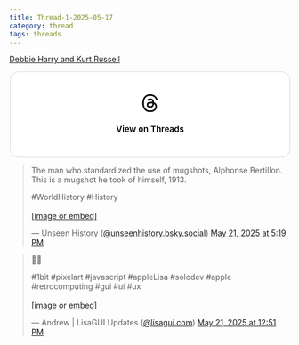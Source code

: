 ```yaml
---
title: Thread-1-2025-05-17
category: thread
tags: threads
---
```



[Debbie Harry and Kurt Russell ](https://www.threads.com/@historydefined/post/DJzQh6_qucI?xmt=AQF0EvPcTaOfmGwuZHJpzXwXw1LXrFz17U1ia5lG88iw4Q)

<blockquote class="text-post-media" data-text-post-permalink="https://www.threads.com/@historydefined/post/DJzQh6_qucI" data-text-post-version="0" id="ig-tp-DJzQh6_qucI" style=" background:#FFF; border-width: 1px; border-style: solid; border-color: #00000026; border-radius: 16px; max-width:540px; margin: 1px; min-width:270px; padding:0; width:99.375%; width:-webkit-calc(100% - 2px); width:calc(100% - 2px);"> <a href="https://www.threads.com/@historydefined/post/DJzQh6_qucI" style=" background:#FFFFFF; line-height:0; padding:0 0; text-align:center; text-decoration:none; width:100%; font-family: -apple-system, BlinkMacSystemFont, sans-serif;" target="_blank"> <div style=" padding: 40px; display: flex; flex-direction: column; align-items: center;"><div style=" display:block; height:32px; width:32px; padding-bottom:20px;"> <svg aria-label="Threads" height="32px" role="img" viewBox="0 0 192 192" width="32px" xmlns="http://www.w3.org/2000/svg"> <path d="M141.537 88.9883C140.71 88.5919 139.87 88.2104 139.019 87.8451C137.537 60.5382 122.616 44.905 97.5619 44.745C97.4484 44.7443 97.3355 44.7443 97.222 44.7443C82.2364 44.7443 69.7731 51.1409 62.102 62.7807L75.881 72.2328C81.6116 63.5383 90.6052 61.6848 97.2286 61.6848C97.3051 61.6848 97.3819 61.6848 97.4576 61.6855C105.707 61.7381 111.932 64.1366 115.961 68.814C118.893 72.2193 120.854 76.925 121.825 82.8638C114.511 81.6207 106.601 81.2385 98.145 81.7233C74.3247 83.0954 59.0111 96.9879 60.0396 116.292C60.5615 126.084 65.4397 134.508 73.775 140.011C80.8224 144.663 89.899 146.938 99.3323 146.423C111.79 145.74 121.563 140.987 128.381 132.296C133.559 125.696 136.834 117.143 138.28 106.366C144.217 109.949 148.617 114.664 151.047 120.332C155.179 129.967 155.42 145.8 142.501 158.708C131.182 170.016 117.576 174.908 97.0135 175.059C74.2042 174.89 56.9538 167.575 45.7381 153.317C35.2355 139.966 29.8077 120.682 29.6052 96C29.8077 71.3178 35.2355 52.0336 45.7381 38.6827C56.9538 24.4249 74.2039 17.11 97.0132 16.9405C119.988 17.1113 137.539 24.4614 149.184 38.788C154.894 45.8136 159.199 54.6488 162.037 64.9503L178.184 60.6422C174.744 47.9622 169.331 37.0357 161.965 27.974C147.036 9.60668 125.202 0.195148 97.0695 0H96.9569C68.8816 0.19447 47.2921 9.6418 32.7883 28.0793C19.8819 44.4864 13.2244 67.3157 13.0007 95.9325L13 96L13.0007 96.0675C13.2244 124.684 19.8819 147.514 32.7883 163.921C47.2921 182.358 68.8816 191.806 96.9569 192H97.0695C122.03 191.827 139.624 185.292 154.118 170.811C173.081 151.866 172.51 128.119 166.26 113.541C161.776 103.087 153.227 94.5962 141.537 88.9883ZM98.4405 129.507C88.0005 130.095 77.1544 125.409 76.6196 115.372C76.2232 107.93 81.9158 99.626 99.0812 98.6368C101.047 98.5234 102.976 98.468 104.871 98.468C111.106 98.468 116.939 99.0737 122.242 100.233C120.264 124.935 108.662 128.946 98.4405 129.507Z" /></svg></div><div style=" font-size: 15px; line-height: 21px; color: #000000; font-weight: 600; "> View on Threads</div></div></a></blockquote>
<script async src="https://www.threads.com/embed.js"></script>


<blockquote class="bluesky-embed" data-bluesky-uri="at://did:plc:ttic32t6voewasvslqz6cedm/app.bsky.feed.post/3lppjpce2zq25" data-bluesky-cid="bafyreiflufepka2vxwxkylrw72zxw4q4gyw3o4h5dcl27wibfrlqi2ox7y" data-bluesky-embed-color-mode="system"><p lang="">The man who standardized the use of mugshots, Alphonse Bertillon. This is a mugshot he took of himself, 1913.

#WorldHistory #History<br><br><a href="https://bsky.app/profile/did:plc:ttic32t6voewasvslqz6cedm/post/3lppjpce2zq25?ref_src=embed">[image or embed]</a></p>&mdash; Unseen History (<a href="https://bsky.app/profile/did:plc:ttic32t6voewasvslqz6cedm?ref_src=embed">@unseenhistory.bsky.social</a>) <a href="https://bsky.app/profile/did:plc:ttic32t6voewasvslqz6cedm/post/3lppjpce2zq25?ref_src=embed">May 21, 2025 at 5:19 PM</a></blockquote><script async src="https://embed.bsky.app/static/embed.js" charset="utf-8"></script>

<blockquote class="bluesky-embed" data-bluesky-uri="at://did:plc:6c7u7esym7o7jlljfueczrzg/app.bsky.feed.post/3lpp2q6ssgc2h" data-bluesky-cid="bafyreie4mz2m4bc6pqmd4z3lx3ddm3hj7e5gbo42z2oabmocmkjduud6fi" data-bluesky-embed-color-mode="system"><p lang="en">💛😀

#1bit #pixelart #javascript #appleLisa #solodev #apple #retrocomputing #gui #ui #ux<br><br><a href="https://bsky.app/profile/did:plc:6c7u7esym7o7jlljfueczrzg/post/3lpp2q6ssgc2h?ref_src=embed">[image or embed]</a></p>&mdash; Andrew | LisaGUI Updates (<a href="https://bsky.app/profile/did:plc:6c7u7esym7o7jlljfueczrzg?ref_src=embed">@lisagui.com</a>) <a href="https://bsky.app/profile/did:plc:6c7u7esym7o7jlljfueczrzg/post/3lpp2q6ssgc2h?ref_src=embed">May 21, 2025 at 12:51 PM</a></blockquote><script async src="https://embed.bsky.app/static/embed.js" charset="utf-8"></script>